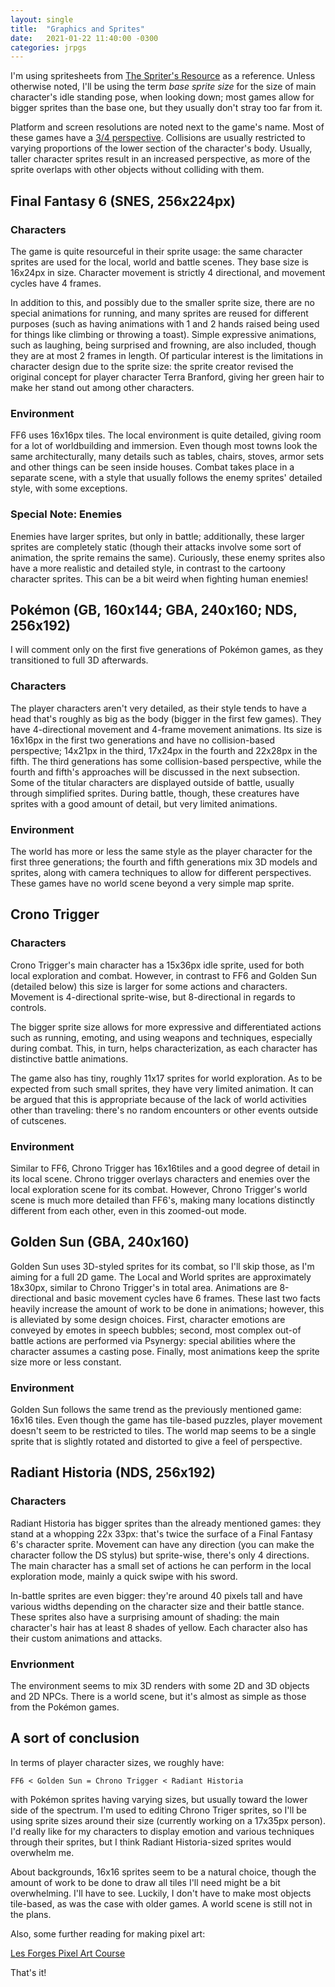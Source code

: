 ```yaml
---
layout: single
title:  "Graphics and Sprites"
date:   2021-01-22 11:40:00 -0300
categories: jrpgs
---
```


I'm using spritesheets from [The Spriter's
Resource](https://www.spriters-resource.com/) as a reference. Unless otherwise
noted, I'll be using the term _base sprite size_ for the size of main
character's idle standing pose, when looking down; most games allow for bigger
sprites than the base one, but they usually don't stray too far from it. 

Platform and screen resolutions are noted next to the game's name. Most of
these games have a [3/4
perspective](https://tvtropes.org/pmwiki/pmwiki.php/Main/ThreeQuartersView).
Collisions are usually restricted to varying proportions of the lower section
of the character's body. Usually, taller character sprites result in an
increased perspective, as more of the sprite overlaps with other objects
without colliding with them.

## Final Fantasy 6 (SNES, 256x224px)

### Characters

The game is quite resourceful in their sprite usage: the same character
sprites are used for the local, world and battle scenes. They base size is
16x24px in size. Character movement is strictly 4 directional, and
movement cycles have 4 frames. 

In addition to this, and possibly due to the smaller sprite size, there are no
special animations for running, and many sprites are reused for different
purposes (such as having animations with 1 and 2 hands raised being used for
things like climbing or throwing a toast). Simple expressive animations, such
as laughing, being surprised and frowning, are also included, though they are
at most 2 frames in length. Of particular  interest is the limitations in
character design due to the sprite size: the  sprite creator revised the
original concept for player character Terra Branford, giving her green hair
to make her stand out among other characters.

### Environment

FF6 uses 16x16px tiles. The local environment is quite detailed, giving
room for a lot of worldbuilding and immersion. Even though most towns look the
same architecturally, many details such as tables, chairs, stoves, armor sets
and other things can be seen inside houses. Combat takes place in a separate
scene, with a style that usually follows the enemy sprites' detailed style,
with some exceptions. 

### Special Note: Enemies

Enemies have larger sprites, but only in battle; additionally, these larger 
sprites are completely static (though their attacks involve some sort of
animation, the sprite remains the same). Curiously, these enemy sprites also
have a more realistic and detailed style, in contrast to the cartoony
character sprites. This can be a bit weird when fighting human enemies!


## Pokémon (GB, 160x144; GBA, 240x160; NDS, 256x192)

I will comment only on the first five  generations of Pokémon games, as they
transitioned to full 3D afterwards.

### Characters

The player characters aren't very detailed, as their style tends to have a
head that's roughly as big as the body (bigger in the first few games). They have
4-directional movement and 4-frame movement animations. Its size is 16x16px in
the first two generations and have no collision-based perspective; 14x21px in
the third, 17x24px in the fourth and 22x28px in the fifth. The third generations
has some collision-based perspective, while the fourth and fifth's approaches
will be discussed in the next subsection. Some of the titular characters are
displayed outside of battle, usually through simplified sprites. During
battle, though, these creatures have sprites with a good amount of detail, but
very limited animations.


### Environment

The world has more or less the same style as the player character for the
first three generations; the fourth and fifth generations mix 3D models and
sprites, along with camera techniques to allow for different perspectives. These
games have no world scene beyond a very simple map sprite.

## Crono Trigger

### Characters

Crono Trigger's main character has a 15x36px idle sprite, used for both local
exploration and combat. However, in contrast to FF6 and Golden Sun (detailed
below) this size is larger for some actions and characters. Movement is
4-directional sprite-wise, but 8-directional in regards to controls.

The bigger sprite size allows for more expressive and differentiated actions
such as running, emoting, and using weapons and techniques, especially during
combat. This, in turn, helps characterization, as each character has
distinctive battle animations.

The game also has tiny, roughly 11x17 sprites for world exploration. As to be
expected from such small sprites, they have very limited animation. It can be
argued that this is appropriate because of the lack of world activities other
than traveling: there's no random encounters or other events outside of
cutscenes.

### Environment

Similar to FF6, Chrono Trigger has 16x16tiles and a good degree of detail in
its local scene. Chrono trigger overlays characters and enemies over the local
exploration scene for its combat. However, Chrono Trigger's world scene is
much more detailed than FF6's, making many locations distinctly different from
each  other, even in this zoomed-out mode.

## Golden Sun (GBA, 240x160)

Golden Sun uses 3D-styled sprites for its combat, so I'll skip those, as I'm
aiming for a full 2D game. The Local and World sprites are approximately
18x30px, similar to Chrono Trigger's in total area. Animations are
8-directional and basic movement cycles have 6 frames. These last two facts
heavily increase the amount of work to be done in animations; however, this is
alleviated by some design choices. First, character emotions are conveyed by
emotes in speech bubbles; second, most complex out-of battle actions are
performed via Psynergy: special abilities where the character assumes a
casting pose. Finally, most animations keep the sprite size more or less 
constant.

### Environment

Golden Sun follows the same trend as the previously mentioned game: 16x16
tiles. Even though the game has tile-based puzzles, player movement doesn't
seem to be restricted to tiles. The world map seems to be a single sprite that
is slightly rotated and distorted to give a feel of perspective.

## Radiant Historia (NDS, 256x192)

### Characters

Radiant Historia has bigger sprites than the already mentioned games: they
stand at a whopping 22x 33px: that's twice the surface of a Final Fantasy
6's character sprite. Movement can have any direction (you can make the
character follow the DS stylus) but sprite-wise, there's only 4 directions.
The main character has a small set of actions he can perform in the local
exploration mode, mainly a quick swipe with his sword.

In-battle sprites are even bigger: they're around 40 pixels tall and have
various widths depending on the character size and their battle stance. These
sprites also have a surprising amount of shading: the main character's hair
has at least 8 shades of yellow. Each character also has their custom
animations and attacks.


### Envrionment

The environment seems to mix 3D renders with some 2D and 3D objects and 2D
NPCs. There is a world scene, but it's almost as simple as those from the
Pokémon games.


## A sort of conclusion

In terms of player character sizes, we roughly have:
``` 
FF6 < Golden Sun = Chrono Trigger < Radiant Historia
```

with Pokémon sprites having varying sizes, but usually toward the lower side
of the spectrum. I'm used to editing Chrono Triger sprites, so I'll be using
sprite sizes around their size (currently working on a 17x35px person). I'd
really like for my characters to display emotion and various techniques
through their sprites, but I think Radiant Historia-sized sprites would
overwhelm me. 

About backgrounds, 16x16 sprites seem to be a natural choice, though the
amount of work to be done to draw all tiles I'll need might be a bit
overwhelming. I'll have to see. Luckily, I don't have to make most objects
tile-based, as was the case with older games. A world scene is still not in
the plans.

Also, some further reading for making pixel art:

[Les Forges Pixel Art Course](https://opengameart.org/content/les-forges-pixel-art-course)

That's it!